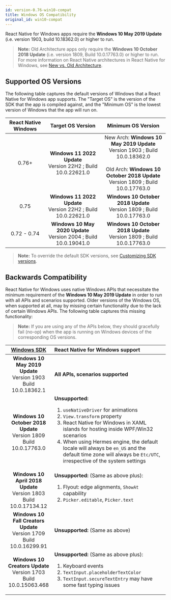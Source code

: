```yaml
---
id: version-0.76-win10-compat
title: Windows OS Compatibility
original_id: win10-compat
---
```


React Native for Windows apps require the **Windows 10 May 2019 Update** (i.e. version 1903, build 10.18362.0) or higher to run.

> **Note:** Old Architecture apps only require the **Windows 10 October 2018 Update** (i.e. version 1809, Build 10.0.17763.0) or higher to run. For more information on React Native architectures in React Native for Windows, see [New vs. Old Architecture](new-architecture.md).

## Supported OS Versions

The following table captures the default versions of Windows that a React Native for Windows app supports. The "Target OS" is the version of the SDK that the app is compiled against, and the "Minimum OS" is the lowest version of Windows that the app will run on.

| React Native Windows | Target OS Version | Minimum OS Version |
| :--: | :-: | :-: |
| 0.76+ | **Windows 11 2022 Update**<br>Version 22H2 ; Build 10.0.22621.0 | New Arch: **Windows 10 May 2019 Update**<br>Version 1903 ; Build 10.0.18362.0<br><br>Old Arch: **Windows 10 October 2018 Update**<br>Version 1809 ; Build 10.0.17763.0 |
| 0.75 | **Windows 11 2022 Update**<br>Version 22H2 ; Build 10.0.22621.0 | **Windows 10 October 2018 Update**<br>Version 1809 ; Build 10.0.17763.0 |
| 0.72 - 0.74 | **Windows 10 May 2020 Update**<br>Version 2004 ; Build 10.0.19041.0 | **Windows 10 October 2018 Update**<br>Version 1809 ; Build 10.0.17763.0 |

> **Note:** To override the default SDK versions, see [Customizing SDK versions](customizing-sdk-versions).

## Backwards Compatibility

React Native for Windows uses native Windows APIs that necessitate the minimum requirement of the **Windows 10 May 2019 Update** in order to run with all APIs and scenarios supported. Older versions of the Windows OS, when supported at all, may by missing certain functionality due to the lack of certain Windows APIs. The following table captures this missing functionality:

> **Note:** If you are using any of the APIs below, they should gracefully fail (no-op) when the app is running on Windows devices of the corresponding OS versions.

| [Windows SDK](https://developer.microsoft.com/en-us/windows/downloads/sdk-archive) | React Native for Windows support |
| :-----------------------------------------------------------------------------------: | :----- |
| **Windows 10<br>May 2019 Update**<br>Version 1903<br>Build 10.0.18362.1 | **All APIs, scenarios supported** |
| **Windows 10<br>October 2018 Update**<br>Version 1809<br>Build 10.0.17763.0 | **Unsupported:** <ol><li>`useNativeDriver` for animations</li><li>`View.transform` property</li><li>React Native for Windows in XAML islands for hosting inside WPF/Win32 scenarios</li><li>When using Hermes engine, the default locale will always be `en_US` and the default time zone will always be `Etc/UTC`, irrespective of the system settings </li></ol> |
| **Windows 10<br>April 2018 Update**<br>Version 1803<br>Build 10.0.17134.12 | **Unsupported:** (Same as above plus): <ol><li>Flyout: edge alignments, `ShowAt` capability</li><li>`Picker.editable`, `Picker.text`</li></ol> |
| **Windows 10<br>Fall Creators Update**<br>Version 1709<br>Build 10.0.16299.91 | **Unsupported:** (Same as above) |
| **Windows 10<br>Creators Update**<br>Version 1703<br>Build 10.0.15063.468 | **Unsupported:** (Same as above plus): <ol><li>Keyboard events</li><li>`TextInput.placeholderTextColor`</li><li>`TextInput.secureTextEntry` may have some fast typing issues</li></ol> |
